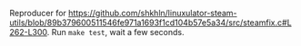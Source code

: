 Reproducer for https://github.com/shkhln/linuxulator-steam-utils/blob/89b379600511546fe971a1693f1cd104b57e5a34/src/steamfix.c#L262-L300. Run `make test`, wait a few seconds.
